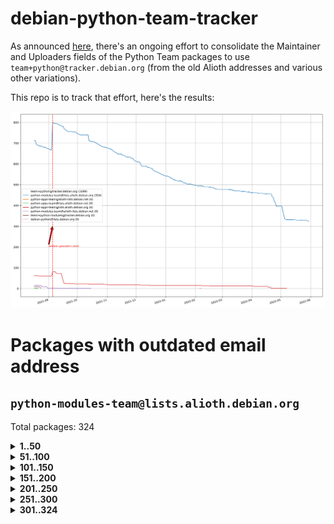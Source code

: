 # debian-python-team-tracker



As announced [here](https://lists.debian.org/debian-python/2021/08/msg00006.html), there's an ongoing effort to consolidate the Maintainer and Uploaders fields of the Python Team packages to use `team+python@tracker.debian.org` (from the old Alioth addresses and various other variations).



This repo is to track that effort, here's the results:



![Python team emails](images/python_team_emails.svg)


# Packages with outdated email address

## `python-modules-team@lists.alioth.debian.org`
Total packages: 324
<details>
<summary><b>1..50</b></summary>


| # | Package | Version |
| --- | --- | --- |
| 1 | [colorclass](https://tracker.debian.org/colorclass) | 2.2.0-2.2 |
| 2 | [cookiecutter](https://tracker.debian.org/cookiecutter) | 1.7.3-1 |
| 3 | [debiancontributors](https://tracker.debian.org/debiancontributors) | 0.7.8-2 |
| 4 | [devpi-common](https://tracker.debian.org/devpi-common) | 3.2.2-1.1 |
| 5 | [django-bitfield](https://tracker.debian.org/django-bitfield) | 1.9.6-2 |
| 6 | [django-hvad](https://tracker.debian.org/django-hvad) | 1.8.0-1.1 |
| 7 | [django-js-reverse](https://tracker.debian.org/django-js-reverse) | 0.7.3-1.1 |
| 8 | [django-nose](https://tracker.debian.org/django-nose) | 1.4.6-2.1 |
| 9 | [django-pipeline](https://tracker.debian.org/django-pipeline) | 1.6.14-3 |
| 10 | [dnsdiag](https://tracker.debian.org/dnsdiag) | 2.0.2-1 |
| 11 | [faker](https://tracker.debian.org/faker) | 0.9.3-0.1 |
| 12 | [fastchunking](https://tracker.debian.org/fastchunking) | 0.0.3-2 |
| 13 | [flask-api](https://tracker.debian.org/flask-api) | 1.1+dfsg-1.1 |
| 14 | [flask-ldapconn](https://tracker.debian.org/flask-ldapconn) | 0.7.2-1.1 |
| 15 | [flask-mail](https://tracker.debian.org/flask-mail) | 0.9.1+dfsg1-1.1 |
| 16 | [flask-script](https://tracker.debian.org/flask-script) | 2.0.6-2 |
| 17 | [hachoir](https://tracker.debian.org/hachoir) | 3.1.0+dfsg-3 |
| 18 | [kivy](https://tracker.debian.org/kivy) | 1.11.0-2 |
| 19 | [mockldap](https://tracker.debian.org/mockldap) | 0.3.0-4 |
| 20 | [networkx](https://tracker.debian.org/networkx) | 2.5+ds-2 |
| 21 | [okasha](https://tracker.debian.org/okasha) | 0.2.4-4 |
| 22 | [overpass](https://tracker.debian.org/overpass) | 0.7-1 |
| 23 | [portio](https://tracker.debian.org/portio) | 0.5-4 |
| 24 | [power](https://tracker.debian.org/power) | 1.4+dfsg-4 |
| 25 | [py-radix](https://tracker.debian.org/py-radix) | 0.10.0-3 |
| 26 | [py3dns](https://tracker.debian.org/py3dns) | 3.2.1-1 |
| 27 | [pyasn1](https://tracker.debian.org/pyasn1) | 0.4.8-1 |
| 28 | [pybindgen](https://tracker.debian.org/pybindgen) | 0.20.0+dfsg1-2 |
| 29 | [pycallgraph](https://tracker.debian.org/pycallgraph) | 1.1.3-1.2 |
| 30 | [pydbus](https://tracker.debian.org/pydbus) | 0.6.0-4 |
| 31 | [pydenticon](https://tracker.debian.org/pydenticon) | 0.3.1-2 |
| 32 | [pydispatcher](https://tracker.debian.org/pydispatcher) | 2.0.5-2 |
| 33 | [pydle](https://tracker.debian.org/pydle) | 0.9.4-2 |
| 34 | [pyfg](https://tracker.debian.org/pyfg) | 0.50-2 |
| 35 | [pyfiglet](https://tracker.debian.org/pyfiglet) | 0.8.0+dfsg-1 |
| 36 | [pyfribidi](https://tracker.debian.org/pyfribidi) | 0.12.0+repack-7 |
| 37 | [pygeoif](https://tracker.debian.org/pygeoif) | 0.7-2 |
| 38 | [pygtail](https://tracker.debian.org/pygtail) | 0.6.1-2 |
| 39 | [pygtkspellcheck](https://tracker.debian.org/pygtkspellcheck) | 4.0.5-2 |
| 40 | [pyinotify](https://tracker.debian.org/pyinotify) | 0.9.6-1.3 |
| 41 | [pyiosxr](https://tracker.debian.org/pyiosxr) | 0.52-1.1 |
| 42 | [pyjavaproperties](https://tracker.debian.org/pyjavaproperties) | 0.7-2 |
| 43 | [pyjokes](https://tracker.debian.org/pyjokes) | 0.5.0-3 |
| 44 | [pykcs11](https://tracker.debian.org/pykcs11) | 1.5.10-1 |
| 45 | [pylama](https://tracker.debian.org/pylama) | 7.4.3-3 |
| 46 | [pylibmc](https://tracker.debian.org/pylibmc) | 1.5.2-3 |
| 47 | [pylint-celery](https://tracker.debian.org/pylint-celery) | 0.3-5 |
| 48 | [pylint-common](https://tracker.debian.org/pylint-common) | 0.2.5-4 |
| 49 | [pylint-django](https://tracker.debian.org/pylint-django) | 2.0.13-1 |
| 50 | [pylint-flask](https://tracker.debian.org/pylint-flask) | 0.5-4 |
</details>
<details>
<summary><b>51..100</b></summary>

| # | Package | Version |
| --- | --- | --- |
| 51 | [pymacs](https://tracker.debian.org/pymacs) | 0.25-3 |
| 52 | [pynag](https://tracker.debian.org/pynag) | 1.1.2+dfsg-2 |
| 53 | [pynliner](https://tracker.debian.org/pynliner) | 0.8.0-2 |
| 54 | [pyopengl](https://tracker.debian.org/pyopengl) | 3.1.5+dfsg-1 |
| 55 | [pyprind](https://tracker.debian.org/pyprind) | 2.11.2-2 |
| 56 | [pyquery](https://tracker.debian.org/pyquery) | 1.2.9-4 |
| 57 | [pyrad](https://tracker.debian.org/pyrad) | 2.1-2 |
| 58 | [pysimplesoap](https://tracker.debian.org/pysimplesoap) | 1.16.2-3 |
| 59 | [pysmi](https://tracker.debian.org/pysmi) | 0.3.2-2 |
| 60 | [pysodium](https://tracker.debian.org/pysodium) | 0.7.0-2 |
| 61 | [pyspf](https://tracker.debian.org/pyspf) | 2.0.14-2 |
| 62 | [pysrt](https://tracker.debian.org/pysrt) | 1.0.1-2 |
| 63 | [pyssim](https://tracker.debian.org/pyssim) | 0.2-2 |
| 64 | [pytds](https://tracker.debian.org/pytds) | 1.10.0-1 |
| 65 | [pytest-bdd](https://tracker.debian.org/pytest-bdd) | 3.2.1-1 |
| 66 | [pytest-cookies](https://tracker.debian.org/pytest-cookies) | 0.4.0-1 |
| 67 | [pytest-django](https://tracker.debian.org/pytest-django) | 3.5.1-1 |
| 68 | [pytest-expect](https://tracker.debian.org/pytest-expect) | 1.1.0-2 |
| 69 | [pytest-httpbin](https://tracker.debian.org/pytest-httpbin) | 1.0.0-2 |
| 70 | [pytest-runner](https://tracker.debian.org/pytest-runner) | 2.11.1-1.2 |
| 71 | [pytest-sugar](https://tracker.debian.org/pytest-sugar) | 0.9.4-1 |
| 72 | [pytest-tornado](https://tracker.debian.org/pytest-tornado) | 0.8.1-1 |
| 73 | [pytest-vcr](https://tracker.debian.org/pytest-vcr) | 1.0.2-2 |
| 74 | [python-activipy](https://tracker.debian.org/python-activipy) | 0.1-7 |
| 75 | [python-aiohttp-session](https://tracker.debian.org/python-aiohttp-session) | 2.9.0-2 |
| 76 | [python-aioinflux](https://tracker.debian.org/python-aioinflux) | 0.9.0-2 |
| 77 | [python-aiomeasures](https://tracker.debian.org/python-aiomeasures) | 0.5.14-3 |
| 78 | [python-amqplib](https://tracker.debian.org/python-amqplib) | 1.0.2-2 |
| 79 | [python-aptly](https://tracker.debian.org/python-aptly) | 0.12.10-2 |
| 80 | [python-args](https://tracker.debian.org/python-args) | 0.1.0-3 |
| 81 | [python-arpy](https://tracker.debian.org/python-arpy) | 1.1.1-4 |
| 82 | [python-astor](https://tracker.debian.org/python-astor) | 0.8.1-1 |
| 83 | [python-base58](https://tracker.debian.org/python-base58) | 1.0.3-1.1 |
| 84 | [python-bcdoc](https://tracker.debian.org/python-bcdoc) | 0.16.0-2 |
| 85 | [python-bitbucket-api](https://tracker.debian.org/python-bitbucket-api) | 0.5.0-3 |
| 86 | [python-box](https://tracker.debian.org/python-box) | 3.4.6-2 |
| 87 | [python-btrees](https://tracker.debian.org/python-btrees) | 4.3.1-2 |
| 88 | [python-cerberus](https://tracker.debian.org/python-cerberus) | 1.3.2-1 |
| 89 | [python-click-log](https://tracker.debian.org/python-click-log) | 0.2.1-2 |
| 90 | [python-clint](https://tracker.debian.org/python-clint) | 0.5.1-3 |
| 91 | [python-coloredlogs](https://tracker.debian.org/python-coloredlogs) | 7.3-2 |
| 92 | [python-colour](https://tracker.debian.org/python-colour) | 0.1.5-2 |
| 93 | [python-consul](https://tracker.debian.org/python-consul) | 0.7.1-1.1 |
| 94 | [python-cookies](https://tracker.debian.org/python-cookies) | 2.2.1-3 |
| 95 | [python-cpuinfo](https://tracker.debian.org/python-cpuinfo) | 5.0.0-2 |
| 96 | [python-crcmod](https://tracker.debian.org/python-crcmod) | 1.7+dfsg-2 |
| 97 | [python-cs](https://tracker.debian.org/python-cs) | 2.7.1-1 |
| 98 | [python-dbfread](https://tracker.debian.org/python-dbfread) | 2.0.7-3 |
| 99 | [python-decorator](https://tracker.debian.org/python-decorator) | 4.4.2-2 |
| 100 | [python-demjson](https://tracker.debian.org/python-demjson) | 2.2.4-5 |
</details>
<details>
<summary><b>101..150</b></summary>

| # | Package | Version |
| --- | --- | --- |
| 101 | [python-diaspy](https://tracker.debian.org/python-diaspy) | 0.6.0-2 |
| 102 | [python-dictobj](https://tracker.debian.org/python-dictobj) | 0.4-4 |
| 103 | [python-distutils-extra](https://tracker.debian.org/python-distutils-extra) | 2.45 |
| 104 | [python-django-casclient](https://tracker.debian.org/python-django-casclient) | 1.5.3-1 |
| 105 | [python-django-etcd-settings](https://tracker.debian.org/python-django-etcd-settings) | 0.1.13+dfsg-3 |
| 106 | [python-django-gravatar2](https://tracker.debian.org/python-django-gravatar2) | 1.4.4-2 |
| 107 | [python-django-jsonfield](https://tracker.debian.org/python-django-jsonfield) | 1.4.0-2 |
| 108 | [python-django-push-notifications](https://tracker.debian.org/python-django-push-notifications) | 1.4.1-1 |
| 109 | [python-django-simple-history](https://tracker.debian.org/python-django-simple-history) | 2.7.0-1.1 |
| 110 | [python-easywebdav](https://tracker.debian.org/python-easywebdav) | 1.2.0-8 |
| 111 | [python-envparse](https://tracker.debian.org/python-envparse) | 0.2.0-2 |
| 112 | [python-envs](https://tracker.debian.org/python-envs) | 1.2.6-1.1 |
| 113 | [python-epc](https://tracker.debian.org/python-epc) | 0.0.5-3 |
| 114 | [python-etcd](https://tracker.debian.org/python-etcd) | 0.4.5-2 |
| 115 | [python-ethtool](https://tracker.debian.org/python-ethtool) | 0.14-3 |
| 116 | [python-ewmh](https://tracker.debian.org/python-ewmh) | 0.1.6-2 |
| 117 | [python-exotel](https://tracker.debian.org/python-exotel) | 0.1.5-2 |
| 118 | [python-feather-format](https://tracker.debian.org/python-feather-format) | 0.3.1+dfsg1-4 |
| 119 | [python-flaky](https://tracker.debian.org/python-flaky) | 3.7.0-1 |
| 120 | [python-genty](https://tracker.debian.org/python-genty) | 1.3.2-1 |
| 121 | [python-geoip2](https://tracker.debian.org/python-geoip2) | 2.9.0+dfsg1-2 |
| 122 | [python-gflags](https://tracker.debian.org/python-gflags) | 1.5.1-7 |
| 123 | [python-glob2](https://tracker.debian.org/python-glob2) | 0.5-3 |
| 124 | [python-hashids](https://tracker.debian.org/python-hashids) | 1.3.1-1 |
| 125 | [python-hidapi](https://tracker.debian.org/python-hidapi) | 0.9.0.post3-2 |
| 126 | [python-hiredis](https://tracker.debian.org/python-hiredis) | 1.0.1-1 |
| 127 | [python-hpilo](https://tracker.debian.org/python-hpilo) | 4.3-3 |
| 128 | [python-html2text](https://tracker.debian.org/python-html2text) | 2020.1.16-1 |
| 129 | [python-http-parser](https://tracker.debian.org/python-http-parser) | 0.9.0-1 |
| 130 | [python-httptools](https://tracker.debian.org/python-httptools) | 0.1.1-1 |
| 131 | [python-icalendar](https://tracker.debian.org/python-icalendar) | 4.0.3-4 |
| 132 | [python-iniparse](https://tracker.debian.org/python-iniparse) | 0.4-3 |
| 133 | [python-ipaddress](https://tracker.debian.org/python-ipaddress) | 1.0.23-1 |
| 134 | [python-ipfix](https://tracker.debian.org/python-ipfix) | 0.9.7-2 |
| 135 | [python-irodsclient](https://tracker.debian.org/python-irodsclient) | 0.8.1-2 |
| 136 | [python-isc-dhcp-leases](https://tracker.debian.org/python-isc-dhcp-leases) | 0.9.1-2 |
| 137 | [python-isoweek](https://tracker.debian.org/python-isoweek) | 1.3.3-3 |
| 138 | [python-jsonrpc](https://tracker.debian.org/python-jsonrpc) | 1.13.0-1 |
| 139 | [python-junit-xml](https://tracker.debian.org/python-junit-xml) | 1.9-1 |
| 140 | [python-kanboard](https://tracker.debian.org/python-kanboard) | 1.0.1-1.1 |
| 141 | [python-langdetect](https://tracker.debian.org/python-langdetect) | 1.0.7-4 |
| 142 | [python-ldap](https://tracker.debian.org/python-ldap) | 3.2.0-4 |
| 143 | [python-ldapdomaindump](https://tracker.debian.org/python-ldapdomaindump) | 0.9.3-1 |
| 144 | [python-libguess](https://tracker.debian.org/python-libguess) | 1.1-4 |
| 145 | [python-mailer](https://tracker.debian.org/python-mailer) | 0.8.1-4 |
| 146 | [python-mastodon](https://tracker.debian.org/python-mastodon) | 1.5.1-1 |
| 147 | [python-mccabe](https://tracker.debian.org/python-mccabe) | 0.6.1-3 |
| 148 | [python-measurement](https://tracker.debian.org/python-measurement) | 2.0.1-2 |
| 149 | [python-meld3](https://tracker.debian.org/python-meld3) | 1.0.2-3 |
| 150 | [python-mnemonic](https://tracker.debian.org/python-mnemonic) | 0.19-1 |
</details>
<details>
<summary><b>151..200</b></summary>

| # | Package | Version |
| --- | --- | --- |
| 151 | [python-model-mommy](https://tracker.debian.org/python-model-mommy) | 1.6.0-2 |
| 152 | [python-morris](https://tracker.debian.org/python-morris) | 1.2-2 |
| 153 | [python-multidict](https://tracker.debian.org/python-multidict) | 5.1.0-1 |
| 154 | [python-nine](https://tracker.debian.org/python-nine) | 1.1.0-1 |
| 155 | [python-noise](https://tracker.debian.org/python-noise) | 1.2.3-3 |
| 156 | [python-notify2](https://tracker.debian.org/python-notify2) | 0.3-4 |
| 157 | [python-ntlm-auth](https://tracker.debian.org/python-ntlm-auth) | 1.4.0-1 |
| 158 | [python-offtrac](https://tracker.debian.org/python-offtrac) | 0.1.0-2.1 |
| 159 | [python-openid-cla](https://tracker.debian.org/python-openid-cla) | 1.2-2 |
| 160 | [python-openid-teams](https://tracker.debian.org/python-openid-teams) | 1.2-2 |
| 161 | [python-openidc-client](https://tracker.debian.org/python-openidc-client) | 0.6.0-1.1 |
| 162 | [python-opentimestamps](https://tracker.debian.org/python-opentimestamps) | 0.4.1-1 |
| 163 | [python-padme](https://tracker.debian.org/python-padme) | 1.1.1-3 |
| 164 | [python-path-and-address](https://tracker.debian.org/python-path-and-address) | 2.0.1-2 |
| 165 | [python-pathtools](https://tracker.debian.org/python-pathtools) | 0.1.2-4 |
| 166 | [python-paypal](https://tracker.debian.org/python-paypal) | 1.2.5-3 |
| 167 | [python-peakutils](https://tracker.debian.org/python-peakutils) | 1.3.3+ds-2 |
| 168 | [python-pem](https://tracker.debian.org/python-pem) | 19.1.0-1 |
| 169 | [python-persistent](https://tracker.debian.org/python-persistent) | 4.6.4-0.2 |
| 170 | [python-pex](https://tracker.debian.org/python-pex) | 1.1.14-3.1 |
| 171 | [python-pgpdump](https://tracker.debian.org/python-pgpdump) | 1.5-2 |
| 172 | [python-pgspecial](https://tracker.debian.org/python-pgspecial) | 1.11.10+dfsg1-1 |
| 173 | [python-phonenumbers](https://tracker.debian.org/python-phonenumbers) | 8.12.1-1 |
| 174 | [python-picklable-itertools](https://tracker.debian.org/python-picklable-itertools) | 0.1.1-3 |
| 175 | [python-plaster](https://tracker.debian.org/python-plaster) | 1.0-2 |
| 176 | [python-plaster-pastedeploy](https://tracker.debian.org/python-plaster-pastedeploy) | 0.5-3 |
| 177 | [python-prctl](https://tracker.debian.org/python-prctl) | 1.7-2 |
| 178 | [python-preshed](https://tracker.debian.org/python-preshed) | 3.0.2-1 |
| 179 | [python-pretend](https://tracker.debian.org/python-pretend) | 1.0.9-1 |
| 180 | [python-prettylog](https://tracker.debian.org/python-prettylog) | 0.1.0-2 |
| 181 | [python-priority](https://tracker.debian.org/python-priority) | 1.3.0-3 |
| 182 | [python-progressbar](https://tracker.debian.org/python-progressbar) | 2.5-2 |
| 183 | [python-pskc](https://tracker.debian.org/python-pskc) | 1.1-3 |
| 184 | [python-py-zipkin](https://tracker.debian.org/python-py-zipkin) | 0.15.0-1.1 |
| 185 | [python-pyftpdlib](https://tracker.debian.org/python-pyftpdlib) | 1.5.4-2 |
| 186 | [python-pygerrit2](https://tracker.debian.org/python-pygerrit2) | 2.0.4-2 |
| 187 | [python-pypump](https://tracker.debian.org/python-pypump) | 0.7-3 |
| 188 | [python-pysnmp4-apps](https://tracker.debian.org/python-pysnmp4-apps) | 0.3.2-2.2 |
| 189 | [python-pysnmp4-mibs](https://tracker.debian.org/python-pysnmp4-mibs) | 0.1.3-3 |
| 190 | [python-pytest-benchmark](https://tracker.debian.org/python-pytest-benchmark) | 3.2.2-2 |
| 191 | [python-pyvmomi](https://tracker.debian.org/python-pyvmomi) | 6.7.1-3 |
| 192 | [python-rarfile](https://tracker.debian.org/python-rarfile) | 3.1-1 |
| 193 | [python-ratelimiter](https://tracker.debian.org/python-ratelimiter) | 1.2.0.post0-1 |
| 194 | [python-redisearch-py](https://tracker.debian.org/python-redisearch-py) | 1.0.0-1 |
| 195 | [python-releases](https://tracker.debian.org/python-releases) | 1.6.3-1 |
| 196 | [python-repoze.lru](https://tracker.debian.org/python-repoze.lru) | 0.7-2 |
| 197 | [python-repoze.sphinx.autointerface](https://tracker.debian.org/python-repoze.sphinx.autointerface) | 0.8-0.2 |
| 198 | [python-repoze.tm2](https://tracker.debian.org/python-repoze.tm2) | 2.0-2 |
| 199 | [python-requests-ntlm](https://tracker.debian.org/python-requests-ntlm) | 1.1.0-1.1 |
| 200 | [python-requirements-detector](https://tracker.debian.org/python-requirements-detector) | 0.6-2 |
</details>
<details>
<summary><b>201..250</b></summary>

| # | Package | Version |
| --- | --- | --- |
| 201 | [python-rpaths](https://tracker.debian.org/python-rpaths) | 0.13-1.1 |
| 202 | [python-rply](https://tracker.debian.org/python-rply) | 0.7.7-2 |
| 203 | [python-schedutils](https://tracker.debian.org/python-schedutils) | 0.6-2.1 |
| 204 | [python-schema](https://tracker.debian.org/python-schema) | 0.6.7-3 |
| 205 | [python-scp](https://tracker.debian.org/python-scp) | 0.13.0-2 |
| 206 | [python-scripttest](https://tracker.debian.org/python-scripttest) | 1.3-3 |
| 207 | [python-scruffy](https://tracker.debian.org/python-scruffy) | 0.3.3-2 |
| 208 | [python-sdnotify](https://tracker.debian.org/python-sdnotify) | 0.3.1-2 |
| 209 | [python-serverfiles](https://tracker.debian.org/python-serverfiles) | 0.3.0-1 |
| 210 | [python-service-identity](https://tracker.debian.org/python-service-identity) | 18.1.0-6 |
| 211 | [python-sexpdata](https://tracker.debian.org/python-sexpdata) | 0.0.3-2 |
| 212 | [python-shade](https://tracker.debian.org/python-shade) | 1.30.0-3 |
| 213 | [python-shellescape](https://tracker.debian.org/python-shellescape) | 3.4.1-4 |
| 214 | [python-simpy](https://tracker.debian.org/python-simpy) | 2.3.1+dfsg-2 |
| 215 | [python-simpy3](https://tracker.debian.org/python-simpy3) | 3.0.11-2 |
| 216 | [python-slimmer](https://tracker.debian.org/python-slimmer) | 0.1.30-8 |
| 217 | [python-slugify](https://tracker.debian.org/python-slugify) | 4.0.0-1 |
| 218 | [python-smstrade](https://tracker.debian.org/python-smstrade) | 0.2.4-6 |
| 219 | [python-socketpool](https://tracker.debian.org/python-socketpool) | 0.5.3-5 |
| 220 | [python-sphinx-issues](https://tracker.debian.org/python-sphinx-issues) | 1.2.0-2 |
| 221 | [python-spur](https://tracker.debian.org/python-spur) | 0.3.21-1 |
| 222 | [python-statsd](https://tracker.debian.org/python-statsd) | 3.3.0-2 |
| 223 | [python-stopit](https://tracker.debian.org/python-stopit) | 1.1.2-1 |
| 224 | [python-structlog](https://tracker.debian.org/python-structlog) | 20.1.0-1 |
| 225 | [python-sunlight](https://tracker.debian.org/python-sunlight) | 1.1.5-3 |
| 226 | [python-suntime](https://tracker.debian.org/python-suntime) | 1.2.5-2 |
| 227 | [python-tempita](https://tracker.debian.org/python-tempita) | 0.5.2-6 |
| 228 | [python-test-server](https://tracker.debian.org/python-test-server) | 0.0.27-2 |
| 229 | [python-testing.common.database](https://tracker.debian.org/python-testing.common.database) | 2.0.0-2 |
| 230 | [python-testing.mysqld](https://tracker.debian.org/python-testing.mysqld) | 1.4.0-4 |
| 231 | [python-testing.postgresql](https://tracker.debian.org/python-testing.postgresql) | 1.3.0-2 |
| 232 | [python-thriftpy](https://tracker.debian.org/python-thriftpy) | 0.3.9+ds1-1 |
| 233 | [python-tinycss](https://tracker.debian.org/python-tinycss) | 0.4-3 |
| 234 | [python-tktreectrl](https://tracker.debian.org/python-tktreectrl) | 2.0.2-3 |
| 235 | [python-translationstring](https://tracker.debian.org/python-translationstring) | 1.4-1 |
| 236 | [python-twitter](https://tracker.debian.org/python-twitter) | 3.3-2 |
| 237 | [python-typeguard](https://tracker.debian.org/python-typeguard) | 2.2.2-1.1 |
| 238 | [python-udatetime](https://tracker.debian.org/python-udatetime) | 0.0.16-4 |
| 239 | [python-unicodecsv](https://tracker.debian.org/python-unicodecsv) | 0.14.1-2 |
| 240 | [python-urlobject](https://tracker.debian.org/python-urlobject) | 2.4.3-3 |
| 241 | [python-urwidtrees](https://tracker.debian.org/python-urwidtrees) | 1.0.3.dev0-1 |
| 242 | [python-utils](https://tracker.debian.org/python-utils) | 2.3.0-2 |
| 243 | [python-vagrant](https://tracker.debian.org/python-vagrant) | 0.5.15-3 |
| 244 | [python-venusian](https://tracker.debian.org/python-venusian) | 3.0.0-1 |
| 245 | [python-vobject](https://tracker.debian.org/python-vobject) | 0.9.6.1-0.2 |
| 246 | [python-webob](https://tracker.debian.org/python-webob) | 1:1.8.6-1.1 |
| 247 | [python-wget](https://tracker.debian.org/python-wget) | 3.2-3 |
| 248 | [python-wheezy.template](https://tracker.debian.org/python-wheezy.template) | 0.1.167-2 |
| 249 | [python-whoosh](https://tracker.debian.org/python-whoosh) | 2.7.4+git6-g9134ad92-5 |
| 250 | [python-wither](https://tracker.debian.org/python-wither) | 1.1-2 |
</details>
<details>
<summary><b>251..300</b></summary>

| # | Package | Version |
| --- | --- | --- |
| 251 | [python-wsgilog](https://tracker.debian.org/python-wsgilog) | 0.3.1-3 |
| 252 | [python-yaswfp](https://tracker.debian.org/python-yaswfp) | 0.9.3-1.1 |
| 253 | [python-zc.customdoctests](https://tracker.debian.org/python-zc.customdoctests) | 1.0.1-2 |
| 254 | [python-zipp](https://tracker.debian.org/python-zipp) | 1.0.0-3 |
| 255 | [python-zxcvbn](https://tracker.debian.org/python-zxcvbn) | 4.4.28-2 |
| 256 | [python3-proselint](https://tracker.debian.org/python3-proselint) | 0.10.2-2 |
| 257 | [pythondialog](https://tracker.debian.org/pythondialog) | 3.5.1-1 |
| 258 | [pytoml](https://tracker.debian.org/pytoml) | 0.1.21-1 |
| 259 | [pyuca](https://tracker.debian.org/pyuca) | 1.2-2 |
| 260 | [pyutilib](https://tracker.debian.org/pyutilib) | 5.8.0-1 |
| 261 | [pywavelets](https://tracker.debian.org/pywavelets) | 1.1.1-1 |
| 262 | [pywinrm](https://tracker.debian.org/pywinrm) | 0.3.0-2 |
| 263 | [quark-sphinx-theme](https://tracker.debian.org/quark-sphinx-theme) | 0.5.1-2 |
| 264 | [redis-py-cluster](https://tracker.debian.org/redis-py-cluster) | 2.0.0-1 |
| 265 | [reparser](https://tracker.debian.org/reparser) | 1.4.3-1 |
| 266 | [requests-aws](https://tracker.debian.org/requests-aws) | 0.1.5-2 |
| 267 | [ripe-atlas-cousteau](https://tracker.debian.org/ripe-atlas-cousteau) | 1.4.2-3 |
| 268 | [ripe-atlas-sagan](https://tracker.debian.org/ripe-atlas-sagan) | 1.2.2-2 |
| 269 | [robot-detection](https://tracker.debian.org/robot-detection) | 0.4.0-2 |
| 270 | [routes](https://tracker.debian.org/routes) | 2.5.1-1 |
| 271 | [sgmllib3k](https://tracker.debian.org/sgmllib3k) | 1.0.0-3 |
| 272 | [simplegeneric](https://tracker.debian.org/simplegeneric) | 0.8.1-3 |
| 273 | [singledispatch](https://tracker.debian.org/singledispatch) | 3.4.0.3-3 |
| 274 | [sireader](https://tracker.debian.org/sireader) | 1.1.1-2 |
| 275 | [sleekxmpp](https://tracker.debian.org/sleekxmpp) | 1.3.3-6 |
| 276 | [slimit](https://tracker.debian.org/slimit) | 0.8.1-4 |
| 277 | [smartypants](https://tracker.debian.org/smartypants) | 2.0.0-2 |
| 278 | [sortedcontainers](https://tracker.debian.org/sortedcontainers) | 2.1.0-2 |
| 279 | [speaklater](https://tracker.debian.org/speaklater) | 1.3-5 |
| 280 | [sphinx](https://tracker.debian.org/sphinx) | 1.8.5-2 |
| 281 | [sphinx](https://tracker.debian.org/sphinx) | 1.8.5-3 |
| 282 | [sphinx](https://tracker.debian.org/sphinx) | 1.8.5-4 |
| 283 | [sphinx](https://tracker.debian.org/sphinx) | 1.8.5-5 |
| 284 | [sphinx](https://tracker.debian.org/sphinx) | 2.4.3-2 |
| 285 | [sphinx](https://tracker.debian.org/sphinx) | 2.4.3-4 |
| 286 | [sphinx-autorun](https://tracker.debian.org/sphinx-autorun) | 1.1.0-3.1 |
| 287 | [sphinx-celery](https://tracker.debian.org/sphinx-celery) | 2.0.0-1 |
| 288 | [sphinx-intl](https://tracker.debian.org/sphinx-intl) | 2.0.1-2 |
| 289 | [sphinxcontrib-doxylink](https://tracker.debian.org/sphinxcontrib-doxylink) | 1.5-1 |
| 290 | [sphinxcontrib-log-cabinet](https://tracker.debian.org/sphinxcontrib-log-cabinet) | 1.0.1-2 |
| 291 | [sphinxcontrib-qthelp](https://tracker.debian.org/sphinxcontrib-qthelp) | 1.0.3-2 |
| 292 | [sphinxcontrib-rubydomain](https://tracker.debian.org/sphinxcontrib-rubydomain) | 0.1~dev-20100804-2 |
| 293 | [sphinxcontrib-websupport](https://tracker.debian.org/sphinxcontrib-websupport) | 1.2.4-1 |
| 294 | [sphinxtesters](https://tracker.debian.org/sphinxtesters) | 0.2.3-1 |
| 295 | [sshpubkeys](https://tracker.debian.org/sshpubkeys) | 3.1.0-2.1 |
| 296 | [sshtunnel](https://tracker.debian.org/sshtunnel) | 0.1.4-2 |
| 297 | [stardicter](https://tracker.debian.org/stardicter) | 1.2-1 |
| 298 | [straight.plugin](https://tracker.debian.org/straight.plugin) | 1.4.1-3 |
| 299 | [stsci.distutils](https://tracker.debian.org/stsci.distutils) | 0.3.7-5 |
| 300 | [tagpy](https://tracker.debian.org/tagpy) | 2013.1-7 |
</details>
<details>
<summary><b>301..324</b></summary>

| # | Package | Version |
| --- | --- | --- |
| 301 | [terminaltables](https://tracker.debian.org/terminaltables) | 3.1.0-3 |
| 302 | [texext](https://tracker.debian.org/texext) | 0.6.6-2 |
| 303 | [tinydb](https://tracker.debian.org/tinydb) | 3.15.2-2 |
| 304 | [translation-finder](https://tracker.debian.org/translation-finder) | 1.0-1 |
| 305 | [transmissionrpc](https://tracker.debian.org/transmissionrpc) | 0.11-4 |
| 306 | [txws](https://tracker.debian.org/txws) | 0.9.1-4 |
| 307 | [txzmq](https://tracker.debian.org/txzmq) | 0.8.0-2 |
| 308 | [typogrify](https://tracker.debian.org/typogrify) | 1:2.0.7-2 |
| 309 | [u-msgpack-python](https://tracker.debian.org/u-msgpack-python) | 2.3.0-2 |
| 310 | [vim-autopep8](https://tracker.debian.org/vim-autopep8) | 1.2.0-2 |
| 311 | [vsts-cd-manager](https://tracker.debian.org/vsts-cd-manager) | 1.0.2-3 |
| 312 | [wchartype](https://tracker.debian.org/wchartype) | 0.1-2 |
| 313 | [webpy](https://tracker.debian.org/webpy) | 1:0.61-1 |
| 314 | [whichcraft](https://tracker.debian.org/whichcraft) | 0.4.1-2 |
| 315 | [wikitrans](https://tracker.debian.org/wikitrans) | 1.3-1 |
| 316 | [willow](https://tracker.debian.org/willow) | 1.4-1 |
| 317 | [wlc](https://tracker.debian.org/wlc) | 1.2-1 |
| 318 | [wokkel](https://tracker.debian.org/wokkel) | 18.0.0-3.1 |
| 319 | [wsgiproxy2](https://tracker.debian.org/wsgiproxy2) | 0.4.5-1.1 |
| 320 | [wtf-peewee](https://tracker.debian.org/wtf-peewee) | 3.0.0+dfsg-2 |
| 321 | [wtforms](https://tracker.debian.org/wtforms) | 2.2.1-2 |
| 322 | [xlwt](https://tracker.debian.org/xlwt) | 1.3.0-3 |
| 323 | [zc.lockfile](https://tracker.debian.org/zc.lockfile) | 2.0-1 |
| 324 | [zict](https://tracker.debian.org/zict) | 2.0.0-1 |
</details>
